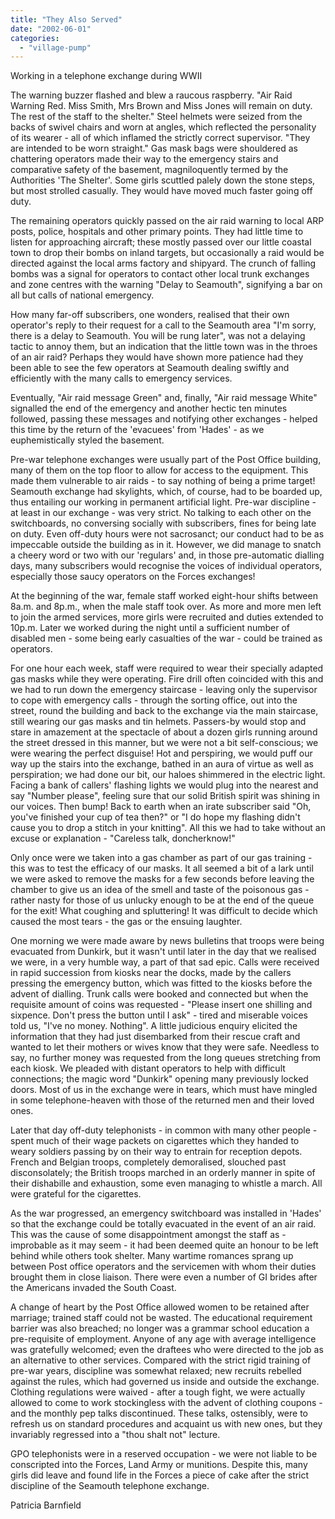 ```yaml
---
title: "They Also Served"
date: "2002-06-01"
categories: 
  - "village-pump"
---
```


Working in a telephone exchange during WWII

The warning buzzer flashed and blew a raucous raspberry. "Air Raid Warning Red. Miss Smith, Mrs Brown and Miss Jones will remain on duty. The rest of the staff to the shelter." Steel helmets were seized from the backs of swivel chairs and worn at angles, which reflected the personality of its wearer - all of which inflamed the strictly correct supervisor. "They are intended to be worn straight." Gas mask bags were shouldered as chattering operators made their way to the emergency stairs and comparative safety of the basement, magniloquently termed by the Authorities 'The Shelter'. Some girls scuttled palely down the stone steps, but most strolled casually. They would have moved much faster going off duty.

The remaining operators quickly passed on the air raid warning to local ARP posts, police, hospitals and other primary points. They had little time to listen for approaching aircraft; these mostly passed over our little coastal town to drop their bombs on inland targets, but occasionally a raid would be directed against the local arms factory and shipyard. The crunch of falling bombs was a signal for operators to contact other local trunk exchanges and zone centres with the warning "Delay to Seamouth", signifying a bar on all but calls of national emergency.

How many far-off subscribers, one wonders, realised that their own operator's reply to their request for a call to the Seamouth area "I'm sorry, there is a delay to Seamouth. You will be rung later", was not a delaying tactic to annoy them, but an indication that the little town was in the throes of an air raid? Perhaps they would have shown more patience had they been able to see the few operators at Seamouth dealing swiftly and efficiently with the many calls to emergency services.

Eventually, "Air raid message Green" and, finally, "Air raid message White" signalled the end of the emergency and another hectic ten minutes followed, passing these messages and notifying other exchanges - helped this time by the return of the 'evacuees' from 'Hades' - as we euphemistically styled the basement.

Pre-war telephone exchanges were usually part of the Post Office building, many of them on the top floor to allow for access to the equipment. This made them vulnerable to air raids - to say nothing of being a prime target! Seamouth exchange had skylights, which, of course, had to be boarded up, thus entailing our working in permanent artificial light. Pre-war discipline - at least in our exchange - was very strict. No talking to each other on the switchboards, no conversing socially with subscribers, fines for being late on duty. Even off-duty hours were not sacrosanct; our conduct had to be as impeccable outside the building as in it. However, we did manage to snatch a cheery word or two with our 'regulars' and, in those pre-automatic dialling days, many subscribers would recognise the voices of individual operators, especially those saucy operators on the Forces exchanges!

At the beginning of the war, female staff worked eight-hour shifts between 8a.m. and 8p.m., when the male staff took over. As more and more men left to join the armed services, more girls were recruited and duties extended to 10p.m. Later we worked during the night until a sufficient number of disabled men - some being early casualties of the war - could be trained as operators.

For one hour each week, staff were required to wear their specially adapted gas masks while they were operating. Fire drill often coincided with this and we had to run down the emergency staircase - leaving only the supervisor to cope with emergency calls - through the sorting office, out into the street, round the building and back to the exchange via the main staircase, still wearing our gas masks and tin helmets. Passers-by would stop and stare in amazement at the spectacle of about a dozen girls running around the street dressed in this manner, but we were not a bit self-conscious; we were wearing the perfect disguise! Hot and perspiring, we would puff our way up the stairs into the exchange, bathed in an aura of virtue as well as perspiration; we had done our bit, our haloes shimmered in the electric light. Facing a bank of callers' flashing lights we would plug into the nearest and say "Number please", feeling sure that our solid British spirit was shining in our voices. Then bump! Back to earth when an irate subscriber said "Oh, you've finished your cup of tea then?" or "I do hope my flashing didn't cause you to drop a stitch in your knitting". All this we had to take without an excuse or explanation - "Careless talk, doncherknow!"

Only once were we taken into a gas chamber as part of our gas training - this was to test the efficacy of our masks. It all seemed a bit of a lark until we were asked to remove the masks for a few seconds before leaving the chamber to give us an idea of the smell and taste of the poisonous gas - rather nasty for those of us unlucky enough to be at the end of the queue for the exit! What coughing and spluttering! It was difficult to decide which caused the most tears - the gas or the ensuing laughter.

One morning we were made aware by news bulletins that troops were being evacuated from Dunkirk, but it wasn't until later in the day that we realised we were, in a very humble way, a part of that sad epic. Calls were received in rapid succession from kiosks near the docks, made by the callers pressing the emergency button, which was fitted to the kiosks before the advent of dialling. Trunk calls were booked and connected but when the requisite amount of coins was requested - "Please insert one shilling and sixpence. Don't press the button until I ask" - tired and miserable voices told us, "I've no money. Nothing". A little judicious enquiry elicited the information that they had just disembarked from their rescue craft and wanted to let their mothers or wives know that they were safe. Needless to say, no further money was requested from the long queues stretching from each kiosk. We pleaded with distant operators to help with difficult connections; the magic word "Dunkirk" opening many previously locked doors. Most of us in the exchange were in tears, which must have mingled in some telephone-heaven with those of the returned men and their loved ones.

Later that day off-duty telephonists - in common with many other people -spent much of their wage packets on cigarettes which they handed to weary soldiers passing by on their way to entrain for reception depots. French and Belgian troops, completely demoralised, slouched past disconsolately; the British troops marched in an orderly manner in spite of their dishabille and exhaustion, some even managing to whistle a march. All were grateful for the cigarettes.

As the war progressed, an emergency switchboard was installed in 'Hades' so that the exchange could be totally evacuated in the event of an air raid. This was the cause of some disappointment amongst the staff as - improbable as it may seem - it had been deemed quite an honour to be left behind while others took shelter. Many wartime romances sprang up between Post office operators and the servicemen with whom their duties brought them in close liaison. There were even a number of GI brides after the Americans invaded the South Coast.

A change of heart by the Post Office allowed women to be retained after marriage; trained staff could not be wasted. The educational requirement barrier was also breached; no longer was a grammar school education a pre-requisite of employment. Anyone of any age with average intelligence was gratefully welcomed; even the draftees who were directed to the job as an alternative to other services. Compared with the strict rigid training of pre-war years, discipline was somewhat relaxed; new recruits rebelled against the rules, which had governed us inside and outside the exchange. Clothing regulations were waived - after a tough fight, we were actually allowed to come to work stockingless with the advent of clothing coupons - and the monthly pep talks discontinued. These talks, ostensibly, were to refresh us on standard procedures and acquaint us with new ones, but they invariably regressed into a "thou shalt not" lecture.

GPO telephonists were in a reserved occupation - we were not liable to be conscripted into the Forces, Land Army or munitions. Despite this, many girls did leave and found life in the Forces a piece of cake after the strict discipline of the Seamouth telephone exchange.

Patricia Barnfield
